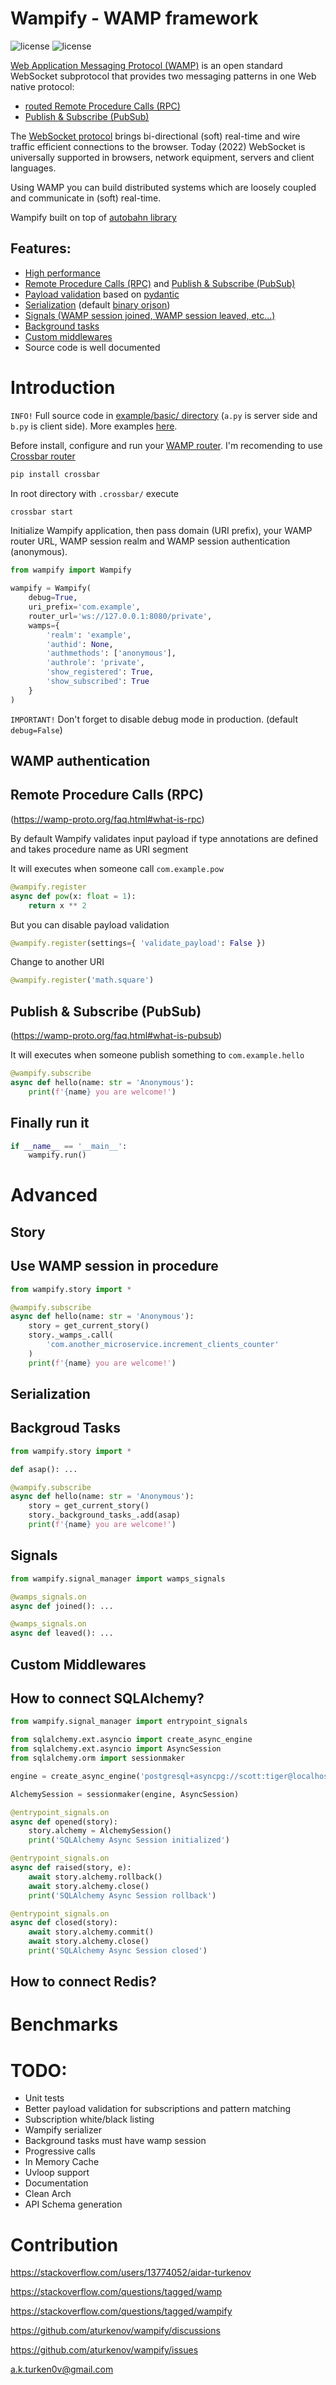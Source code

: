 # Wampify - WAMP framework

![license](https://img.shields.io/github/license/aturkenov/wampify)
![license](https://img.shields.io/pypi/v/wampify)

[Web Application Messaging Protocol (WAMP)](https://wamp-proto.org/intro.html) is an open standard WebSocket subprotocol that provides two messaging patterns in one Web native protocol:

- [routed Remote Procedure Calls (RPC)](https://github.com/aturkenov/wampify#remote-procedure-call-rpc)
- [Publish & Subscribe (PubSub)](https://github.com/aturkenov/wampify#publish--subscribe-pubsub)

The [WebSocket protocol](https://developer.mozilla.org/en-US/docs/Web/API/WebSocket) brings bi-directional (soft) real-time and wire traffic efficient connections to the browser. Today (2022) WebSocket is universally supported in browsers, network equipment, servers and client languages.

Using WAMP you can build distributed systems which are loosely coupled and communicate in (soft) real-time.

Wampify built on top of [autobahn library](https://autobahn.readthedocs.io/en/latest/index.html)

## Features:
- [High performance](https://github.com/aturkenov/wampify/tree/main/example/benchmark)
- [Remote Procedure Calls (RPC)](https://github.com/aturkenov/wampify#remote-procedure-call-rpc) and [Publish & Subscribe (PubSub)](https://github.com/aturkenov/wampify#publish--subscribe-pubsub)
- [Payload validation](https://pydantic-docs.helpmanual.io/usage/validation_decorator/) based on [pydantic](https://pydantic-docs.helpmanual.io)
- [Serialization](https://github.com/aturkenov/wampify#serialization) (default [binary orjson](https://github.com/ijl/orjson))
- [Signals (WAMP session joined, WAMP session leaved, etc...)](https://github.com/aturkenov/wampify#signals)
- [Background tasks](https://github.com/aturkenov/wampify#backgroud-tasks)
- [Custom middlewares](https://github.com/aturkenov/wampify#custom-middlewares)
- Source code is well documented

# Introduction

`INFO!` Full source code in [example/basic/ directory](https://github.com/aturkenov/wampify/tree/main/example/basic) (`a.py` is server side and `b.py` is client side). More examples [here](https://github.com/aturkenov/wampify/tree/main/example).

Before install, configure and run your [WAMP router](https://wamp-proto.org/implementations.html#routers). I'm recomending to use [Crossbar router](https://crossbar.io)

```bash
pip install crossbar
```

In root directory with `.crossbar/` execute

```bash
crossbar start
```

Initialize Wampify application, then pass domain (URI prefix), your WAMP router URL, WAMP session realm and WAMP session authentication (anonymous).

```python
from wampify import Wampify

wampify = Wampify(
    debug=True,
    uri_prefix='com.example',
    router_url='ws://127.0.0.1:8080/private',
    wamps={
        'realm': 'example',
        'authid': None,
        'authmethods': ['anonymous'],
        'authrole': 'private',
        'show_registered': True,
        'show_subscribed': True
    }
)
```

`IMPORTANT!` Don't forget to disable debug mode in production. (default `debug=False`)

## WAMP authentication


## Remote Procedure Calls (RPC)

(https://wamp-proto.org/faq.html#what-is-rpc)

By default Wampify validates input payload if type annotations are defined and takes procedure name as URI segment

It will executes when someone call `com.example.pow`

```python
@wampify.register
async def pow(x: float = 1):
    return x ** 2
```

But you can disable payload validation

```python
@wampify.register(settings={ 'validate_payload': False })
```

Change to another URI

```python
@wampify.register('math.square')
```

## Publish & Subscribe (PubSub)

(https://wamp-proto.org/faq.html#what-is-pubsub)

It will executes when someone publish something to `com.example.hello`

```python
@wampify.subscribe
async def hello(name: str = 'Anonymous'):
    print(f'{name} you are welcome!')
```

## Finally run it

```python
if __name__ == '__main__':
    wampify.run()
```

# Advanced

## Story

## Use WAMP session in procedure

```python
from wampify.story import *

@wampify.subscribe
async def hello(name: str = 'Anonymous'):
    story = get_current_story()
    story._wamps_.call(
        'com.another_microservice.increment_clients_counter'
    )
    print(f'{name} you are welcome!') 
```

## Serialization

## Backgroud Tasks

```python
from wampify.story import *

def asap(): ...

@wampify.subscribe
async def hello(name: str = 'Anonymous'):
    story = get_current_story()
    story._background_tasks_.add(asap)
    print(f'{name} you are welcome!') 
```

## Signals

```python
from wampify.signal_manager import wamps_signals

@wamps_signals.on
async def joined(): ...

@wamps_signals.on
async def leaved(): ...
```

## Custom Middlewares


## How to connect SQLAlchemy?

```python
from wampify.signal_manager import entrypoint_signals

from sqlalchemy.ext.asyncio import create_async_engine
from sqlalchemy.ext.asyncio import AsyncSession
from sqlalchemy.orm import sessionmaker

engine = create_async_engine('postgresql+asyncpg://scott:tiger@localhost/test', echo=True)

AlchemySession = sessionmaker(engine, AsyncSession)

@entrypoint_signals.on
async def opened(story):
    story.alchemy = AlchemySession()
    print('SQLAlchemy Async Session initialized')

@entrypoint_signals.on
async def raised(story, e):
    await story.alchemy.rollback()
    await story.alchemy.close()
    print('SQLAlchemy Async Session rollback')

@entrypoint_signals.on
async def closed(story):
    await story.alchemy.commit()
    await story.alchemy.close()
    print('SQLAlchemy Async Session closed')
```

## How to connect Redis?

# Benchmarks


# TODO:

- Unit tests
- Better payload validation for subscriptions and pattern matching
- Subscription white/black listing
- Wampify serializer
- Background tasks must have wamp session
- Progressive calls
- In Memory Cache
- Uvloop support
- Documentation
- Clean Arch
- API Schema generation

# Contribution

https://stackoverflow.com/users/13774052/aidar-turkenov

https://stackoverflow.com/questions/tagged/wamp

https://stackoverflow.com/questions/tagged/wampify

https://github.com/aturkenov/wampify/discussions

https://github.com/aturkenov/wampify/issues

a.k.turken0v@gmail.com